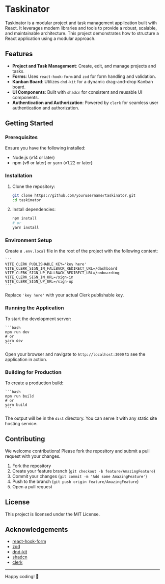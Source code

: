 # Taskinator

Taskinator is a modular project and task management application built with React. It leverages modern libraries and tools to provide a robust, scalable, and maintainable architecture. This project demonstrates how to structure a React application using a modular approach.

## Features

- **Project and Task Management**: Create, edit, and manage projects and tasks.
- **Forms**: Uses `react-hook-form` and `zod` for form handling and validation.
- **Kanban Board**: Utilizes `dnd-kit` for a dynamic drag-and-drop Kanban board.
- **UI Components**: Built with `shadcn` for consistent and reusable UI components.
- **Authentication and Authorization**: Powered by `clerk` for seamless user authentication and authorization.

## Getting Started

### Prerequisites

Ensure you have the following installed:

- Node.js (v14 or later)
- npm (v6 or later) or yarn (v1.22 or later)

### Installation

1. Clone the repository:

    ```bash
    git clone https://github.com/yourusername/taskinator.git
    cd taskinator
    ```

2. Install dependencies:

    ```bash
    npm install
    # or
    yarn install
    ```

### Environment Setup

Create a `.env.local` file in the root of the project with the following content:

    ```
    VITE_CLERK_PUBLISHABLE_KEY='key here'
    VITE_CLERK_SIGN_IN_FALLBACK_REDIRECT_URL=/dashboard
    VITE_CLERK_SIGN_UP_FALLBACK_REDIRECT_URL=/onboarding
    VITE_CLERK_SIGN_IN_URL=/sign-in
    VITE_CLERK_SIGN_UP_URL=/sign-up
    ```

Replace `'key here'` with your actual Clerk publishable key.

### Running the Application

To start the development server:

    ```bash
    npm run dev
    # or
    yarn dev
    ```

Open your browser and navigate to `http://localhost:3000` to see the application in action.

### Building for Production

To create a production build:

    ```bash
    npm run build
    # or
    yarn build
    ```

The output will be in the `dist` directory. You can serve it with any static site hosting service.

## Contributing

We welcome contributions! Please fork the repository and submit a pull request with your changes.

1. Fork the repository
2. Create your feature branch (`git checkout -b feature/AmazingFeature`)
3. Commit your changes (`git commit -m 'Add some AmazingFeature'`)
4. Push to the branch (`git push origin feature/AmazingFeature`)
5. Open a pull request

## License

This project is licensed under the MIT License.

## Acknowledgements

- [react-hook-form](https://react-hook-form.com/)
- [zod](https://zod.dev/)
- [dnd-kit](https://dndkit.com/)
- [shadcn](https://ui.shadcn.com/)
- [clerk](https://clerk.com/)

---

Happy coding! 🚀
